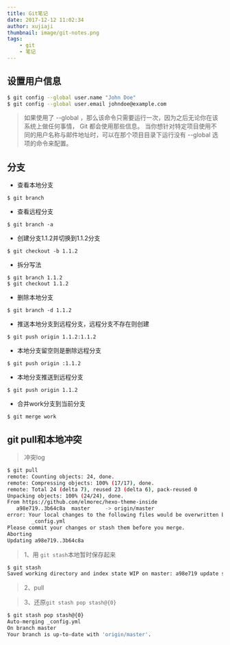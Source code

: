 ```yaml
---
title: Git笔记
date: 2017-12-12 11:02:34
author: xujiaji
thumbnail: image/git-notes.png
tags:
    - git
    - 笔记
---
```


## 设置用户信息
``` sh
$ git config --global user.name "John Doe"
$ git config --global user.email johndoe@example.com
```
> 如果使用了 --global ，那么该命令只需要运行一次，因为之后无论你在该系统上做任何事情， Git 都会使用那些信息。
> 当你想针对特定项目使用不同的用户名称与邮件地址时，可以在那个项目目录下运行没有 --global 选项的命令来配置。

## 分支
- 查看本地分支
```
$ git branch
```
- 查看远程分支
```
$ git branch -a
```
- 创建分支1.1.2并切换到1.1.2分支
```
$ git checkout -b 1.1.2
```
- 拆分写法
```
$ git branch 1.1.2
$ git checkout 1.1.2
```
- 删除本地分支
```
$ git branch -d 1.1.2
```
- 推送本地分支到远程分支，远程分支不存在则创建
```
$ git push origin 1.1.2:1.1.2
```
- 本地分支留空则是删除远程分支
```
$ git push origin :1.1.2
```
- 本地分支推送到远程分支
```
$ git push origin 1.1.2
```
- 合并work分支到当前分支
```
$ git merge work
```

## git pull和本地冲突
> 冲突log

``` sh
$ git pull
remote: Counting objects: 24, done.
remote: Compressing objects: 100% (17/17), done.
remote: Total 24 (delta 7), reused 23 (delta 6), pack-reused 0
Unpacking objects: 100% (24/24), done.
From https://github.com/elmorec/hexo-theme-inside
   a98e719..3b64c8a  master     -> origin/master
error: Your local changes to the following files would be overwritten by merge:
        _config.yml
Please commit your changes or stash them before you merge.
Aborting
Updating a98e719..3b64c8a
```

> 1、用 `git stash`本地暂时保存起来

``` sh
$ git stash
Saved working directory and index state WIP on master: a98e719 update scripts
```

> 2、pull

> 3、还原`git stash pop stash@{0}`

``` sh
$ git stash pop stash@{0}
Auto-merging _config.yml
On branch master
Your branch is up-to-date with 'origin/master'.
```
